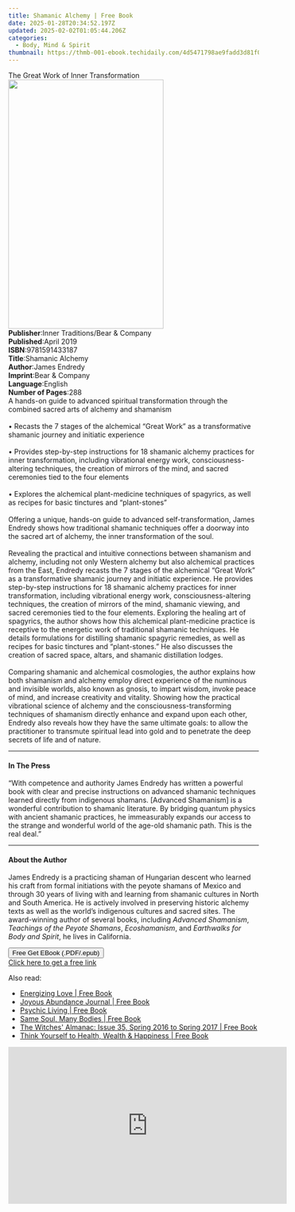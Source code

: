 ```yaml
---
title: Shamanic Alchemy | Free Book
date: 2025-01-28T20:34:52.197Z
updated: 2025-02-02T01:05:44.206Z
categories:
  - Body, Mind & Spirit
thumbnail: https://thmb-001-ebook.techidaily.com/4d5471798ae9fadd3d81f032defd378a48bdf855ce95e2a2942fbb56b3b19d4f.jpg
---
```

<main id="book-container">
  <div class="flex flex-col">
    <div class="book-brief flex-1 py-6 px-4 sm:p-6 md:py-10 md:px-8">
      <!-- brief-->
      <div class="book-brief-main">The Great Work of Inner Transformation</div>
    </div>
    <div
      class="book-meta-info flex-1 grid gap-4 col-start-1 col-end-3 row-start-1 sm:mb-6 sm:grid-cols-4 lg:gap-6 lg:col-start-2 lg:row-end-6 lg:row-span-6 lg:mb-0"
    >
      <div
        class="book-meta-info-left place-content-center mt-4 p-4 text-sm leading-6 col-start-2 col-span-2 dark:text-slate-400"
      >
        <img
          class="w-full h-500 object-cover rounded-lg sm:h-255 sm:col-span-2 lg:col-span-full"
          src="https://img-001-ebook.techidaily.com/9f0ec31754c3f199bf8e6dfe444850d8737224daa1bd4ef89d5e1b5a7704b867.jpg"
          alt=""
          width="312"
          height="500"
        />
      </div>
      <div
        class="book-meta-info-right mt-2 col-start-1 row-start-2 col-span-3 self-center"
      >
        <!-- meta data  -->
        <div class="flex flex-col px-4 md:px-8">
          <div class="flex-1">
            <strong>Publisher</strong>:<span class="px-2"
              >Inner Traditions/Bear &amp; Company</span
            >
          </div>
          <div class="flex-1">
            <strong>Published</strong>:<span class="px-2">April 2019</span>
          </div>
          <div class="flex-1">
            <strong>ISBN</strong>:<span class="px-2">9781591433187</span>
          </div>
          <div class="flex-1">
            <strong>Title</strong>:<span class="px-2">Shamanic Alchemy</span>
          </div>
          <div class="flex-1">
            <strong>Author</strong>:<span class="px-2">James Endredy</span>
          </div>
          <div class="flex-1">
            <strong>Imprint</strong>:<span class="px-2"
              >Bear &amp; Company</span
            >
          </div>
          <div class="flex-1">
            <strong>Language</strong>:<span class="px-2">English</span>
          </div>
          <div class="flex-1">
            <strong>Number of Pages</strong>:<span class="px-2">288</span>
          </div>
        </div>
      </div>
    </div>
    <div class="book-description flex-1 py-6 px-4 sm:p-6 md:py-10 md:px-8">
      <div class="book-description-main">
        <div accordion-content="" id="description">
          A hands-on guide to advanced spiritual transformation through the
          combined sacred arts of alchemy and shamanism <br /><br />• Recasts
          the 7 stages of the alchemical “Great Work” as a transformative
          shamanic journey and initiatic experience <br /><br />• Provides
          step-by-step instructions for 18 shamanic alchemy practices for inner
          transformation, including vibrational energy work,
          consciousness-altering techniques, the creation of mirrors of the
          mind, and sacred ceremonies tied to the four elements <br /><br />•
          Explores the alchemical plant-medicine techniques of spagyrics, as
          well as recipes for basic tinctures and “plant-stones”
          <br /><br />Offering a unique, hands-on guide to advanced
          self-transformation, James Endredy shows how traditional shamanic
          techniques offer a doorway into the sacred art of alchemy, the inner
          transformation of the soul. <br /><br />Revealing the practical and
          intuitive connections between shamanism and alchemy, including not
          only Western alchemy but also alchemical practices from the East,
          Endredy recasts the 7 stages of the alchemical “Great Work” as a
          transformative shamanic journey and initiatic experience. He provides
          step-by-step instructions for 18 shamanic alchemy practices for inner
          transformation, including vibrational energy work,
          consciousness-altering techniques, the creation of mirrors of the
          mind, shamanic viewing, and sacred ceremonies tied to the four
          elements. Exploring the healing art of spagyrics, the author shows how
          this alchemical plant-medicine practice is receptive to the energetic
          work of traditional shamanic techniques. He details formulations for
          distilling shamanic spagyric remedies, as well as recipes for basic
          tinctures and “plant-stones.” He also discusses the creation of sacred
          space, altars, and shamanic distillation lodges. <br /><br />Comparing
          shamanic and alchemical cosmologies, the author explains how both
          shamanism and alchemy employ direct experience of the numinous and
          invisible worlds, also known as gnosis, to impart wisdom, invoke peace
          of mind, and increase creativity and vitality. Showing how the
          practical vibrational science of alchemy and the
          consciousness-transforming techniques of shamanism directly enhance
          and expand upon each other, Endredy also reveals how they have the
          same ultimate goals: to allow the practitioner to transmute spiritual
          lead into gold and to penetrate the deep secrets of life and of
          nature.
        </div>
        <div class="accordion-fader"></div>
      </div>
    </div>
    <div class="book-excerpts flex-1 py-6 px-4 sm:p-6 md:py-10 md:px-8">
      <!-- excerpts-->
      <div class="book-excerpts-main">
        <hr />
        <h4 class="placeholder placeholder-heading">
          <span>In The Press</span>
        </h4>
        <p>
          “With competence and authority James Endredy has written a powerful
          book with clear and precise instructions on advanced shamanic
          techniques learned directly from indigenous shamans. [Advanced
          Shamanism] is a wonderful contribution to shamanic literature. By
          bridging quantum physics with ancient shamanic practices, he
          immeasurably expands our access to the strange and wonderful world of
          the age-old shamanic path. This is the real deal.”
        </p>
      </div>
    </div>
    <div class="book-about-author flex-1 py-6 px-4 sm:p-6 md:py-10 md:px-8">
      <!-- about author-->
      <div class="book-main-author-main">
        <hr />
        <h4 class="placeholder placeholder-heading">
          <span>About the Author</span>
        </h4>
        <p>
          James Endredy is a practicing shaman of Hungarian descent who learned
          his craft from formal initiations with the peyote shamans of Mexico
          and through 30 years of living with and learning from shamanic
          cultures in North and South America. He is actively involved in
          preserving historic alchemy texts as well as the world’s indigenous
          cultures and sacred sites. The award-winning author of several books,
          including <i>Advanced Shamanism</i>,
          <i>Teachings of the Peyote Shamans</i>, <i>Ecoshamanism</i>, and
          <i>Earthwalks for Body and Spirit</i>, he lives in California.
        </p>
      </div>
    </div>
    <div class="book-free-get flex-1 py-6 px-4 sm:p-6 md:py-10 md:px-8">
      <button
        id="btn-free-get"
        class="bg-blue-500 hover:bg-blue-700 text-white font-bold py-2 px-4 rounded"
      >
        Free Get EBook (.PDF/.epub)
      </button>
      <div id="countdown-display" class="px-2 text-lg mt-2"></div>
      <a
        id="free-link"
        class="hidden bg-blue-500 hover:bg-blue-700 text-white font-bold py-2 px-4 rounded"
        href="https://www.ebooks.com/en-us/book/96393667/shamanic-alchemy/james-endredy/"
        target="_blank"
        >Click here to get a free link</a
      >
    </div>
    <script>
      let countdownTime = 0;
      let countdownInterval = null;
      document
        .getElementById('btn-free-get')
        .addEventListener('click', startCountdown);
      function startCountdown() {
        countdownTime = new Date().getTime() + 60000 * 3;
        countdownInterval = setInterval(updateCountdown, 1000);
        document.getElementById('btn-free-get').disabled = true;
        document
          .getElementById('btn-free-get')
          .classList.add('bg-gray-500', 'cursor-not-allowed');
      }
      function updateCountdown() {
        let currentTime = new Date().getTime();
        let timeLeft = countdownTime - currentTime;
        let secondsLeft = Math.floor(timeLeft / 1000);
        document.getElementById('countdown-display').innerHTML =
          `Remaining time: ${secondsLeft} seconds.`;
        if (secondsLeft <= 0) {
          clearInterval(countdownInterval);
          document.getElementById('btn-free-get').classList.add('hidden');
          document.getElementById('free-link').classList.remove('hidden');
          document.getElementById('countdown-display').innerHTML = '';
        }
      }
    </script>
  </div>
</main>

<ins class="adsbygoogle"
      style="display:block"
      data-ad-client="ca-pub-7571918770474297"
      data-ad-slot="8358498916"
      data-ad-format="auto"
      data-full-width-responsive="true"></ins>
    

<span class="atpl-alsoreadstyle">Also read:</span>
<div><ul>
<li><a href="https://novels-ebooks.techidaily.com/2146308-9781785350627-energizing-love/"><u>Energizing Love | Free Book</u></a></li>
<li><a href="https://novels-ebooks.techidaily.com/2146294-9780917849404-joyous-abundance-journal/"><u>Joyous Abundance Journal | Free Book</u></a></li>
<li><a href="https://novels-ebooks.techidaily.com/216615-9781416509998-psychic-living/"><u>Psychic Living | Free Book</u></a></li>
<li><a href="https://novels-ebooks.techidaily.com/216595-9780743276498-same-soul-many-bodies/"><u>Same Soul, Many Bodies | Free Book</u></a></li>
<li><a href="https://novels-ebooks.techidaily.com/2147177-9781881098355-the-witches-almanac-issue-35-spring-2016-to-spring-2017/"><u>The Witches' Almanac: Issue 35, Spring 2016 to Spring 2017 | Free Book</u></a></li>
<li><a href="https://novels-ebooks.techidaily.com/2146711-9781101665435-think-yourself-to-health-wealth-happiness/"><u>Think Yourself to Health, Wealth & Happiness | Free Book</u></a></li>
</ul></div>

<!-- affiliate ads begin -->
<iframe width="560" height="315" src="https://www.youtube.com/embed/-0Ww1YIIUe4?si=cQ-Gkh9UCJABuPZU" title="YouTube video player" frameborder="0" allow="accelerometer; autoplay; clipboard-write; encrypted-media; gyroscope; picture-in-picture; web-share" referrerpolicy="strict-origin-when-cross-origin" allowfullscreen></iframe>
<!-- affiliate ads end -->

